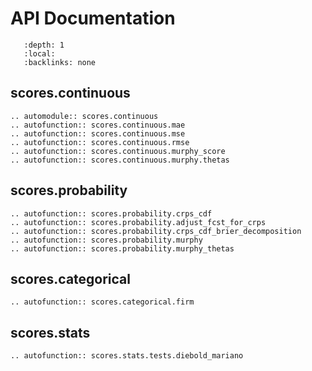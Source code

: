 
# API Documentation

```{contents} Table of Contents
   :depth: 1
   :local:
   :backlinks: none
```


## scores.continuous
```{eval-rst}
.. automodule:: scores.continuous
.. autofunction:: scores.continuous.mae
.. autofunction:: scores.continuous.mse
.. autofunction:: scores.continuous.rmse
.. autofunction:: scores.continuous.murphy_score
.. autofunction:: scores.continuous.murphy.thetas
```

## scores.probability
```{eval-rst}
.. autofunction:: scores.probability.crps_cdf
.. autofunction:: scores.probability.adjust_fcst_for_crps
.. autofunction:: scores.probability.crps_cdf_brier_decomposition
.. autofunction:: scores.probability.murphy
.. autofunction:: scores.probability.murphy_thetas
```

## scores.categorical
```{eval-rst}
.. autofunction:: scores.categorical.firm
```

## scores.stats
```{eval-rst}
.. autofunction:: scores.stats.tests.diebold_mariano
```


